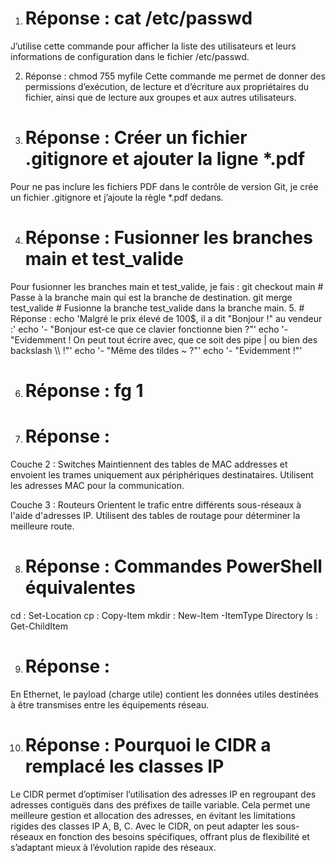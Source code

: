 1. # Réponse : cat /etc/passwd
J’utilise cette commande pour afficher la liste des utilisateurs et leurs informations de configuration dans le fichier /etc/passwd.

2. Réponse : chmod 755 myfile
Cette commande me permet de donner des permissions d’exécution, de lecture et d’écriture aux propriétaires du fichier, ainsi que de lecture aux groupes et aux autres utilisateurs.

3. # Réponse : Créer un fichier .gitignore et ajouter la ligne *.pdf
Pour ne pas inclure les fichiers PDF dans le contrôle de version Git, je crée un fichier .gitignore et j’ajoute la règle *.pdf dedans.

4. # Réponse : Fusionner les branches main et test_valide
Pour fusionner les branches main et test_valide, je fais :
    git checkout main  # Passe à la branche main qui est la branche de destination.
    git merge test_valide  # Fusionne la branche test_valide dans la branche main.
5. # Réponse :
echo 'Malgré le prix élevé de 100$, il a dit "Bonjour !" au vendeur :'
echo '- "Bonjour est-ce que ce clavier fonctionne bien ?"'
echo '- "Evidemment ! On peut tout écrire avec, que ce soit des pipe | ou bien des backslash \\\\ !"'
echo '- "Même des tildes ~ ?"'
echo '- "Evidemment !"'

6. # Réponse : fg 1
   
8. # Réponse :
   
Couche 2 : Switches
Maintiennent des tables de MAC addresses et envoient les trames uniquement aux périphériques destinataires.
Utilisent les adresses MAC pour la communication.

Couche 3 : Routeurs
Orientent le trafic entre différents sous-réseaux à l'aide d'adresses IP.
Utilisent des tables de routage pour déterminer la meilleure route.

8. # Réponse : Commandes PowerShell équivalentes
cd : Set-Location
cp : Copy-Item
mkdir : New-Item -ItemType Directory
ls : Get-ChildItem

9. # Réponse :
En Ethernet, le payload (charge utile) contient les données utiles destinées à être transmises entre les équipements réseau.

10. # Réponse : Pourquoi le CIDR a remplacé les classes IP
Le CIDR permet d’optimiser l’utilisation des adresses IP en regroupant des adresses contiguës dans des préfixes de taille variable.
Cela permet une meilleure gestion et allocation des adresses, en évitant les limitations rigides des classes IP A, B, C.
Avec le CIDR, on peut adapter les sous-réseaux en fonction des besoins spécifiques, offrant plus de flexibilité et s’adaptant mieux à l’évolution rapide des réseaux.

